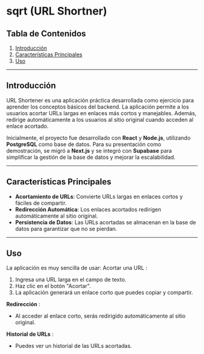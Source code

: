 # **sqrt (URL Shortner)**

## **Tabla de Contenidos**
1. [Introducción](#introducción)
2. [Características Principales](#características-principales)
4. [Uso](#uso)

---

## **Introducción**

URL Shortener es una aplicación práctica desarrollada como ejercicio para aprender los conceptos básicos del backend. La aplicación permite a los usuarios acortar URLs largas en enlaces más cortos y manejables. Además, redirige automáticamente a los usuarios al sitio original cuando acceden al enlace acortado.

Inicialmente, el proyecto fue desarrollado con **React** y **Node.js**, utilizando **PostgreSQL** como base de datos. Para su presentación como demostración, se migró a **Next.js** y se integró con **Supabase** para simplificar la gestión de la base de datos y mejorar la escalabilidad.

---

## **Características Principales**
- **Acortamiento de URLs**: Convierte URLs largas en enlaces cortos y fáciles de compartir.
- **Redirección Automática**: Los enlaces acortados redirigen automáticamente al sitio original.
- **Persistencia de Datos**: Las URLs acortadas se almacenan en la base de datos para garantizar que no se pierdan.
  

---
## **Uso**
La aplicación es muy sencilla de usar:
Acortar una URL :
1. Ingresa una URL larga en el campo de texto.
2. Haz clic en el botón "Acortar".
3. La aplicación generará un enlace corto que puedes copiar y compartir.
   
**Redirección** :

- Al acceder al enlace corto, serás redirigido automáticamente al sitio original.

**Historial de URLs** :

- Puedes ver un historial de las URLs acortadas.
